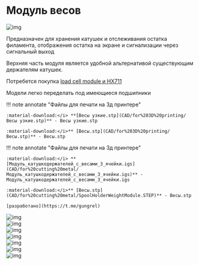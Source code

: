 # Модуль весов
![img](https://raw.githubusercontent.com/pavluchenkor/iDryerProject/main/iDryer%20v2/Hardware/Scale%20module/img/IMG_8882-web.jpeg)

Предназначен для хранения катушек и отслеживания остатка филамента, отображения остатка на экране и сигнализации через сигнальный выход

Верхняя часть модуля является удобной альтернативой существующим держателям катушек.

Потребется покупка [load cell module и HX711](https://aliexpress.ru/item/32860114708.html?sku_id=12000024686706530&spm=a2g2w.productlist.search_results.0.33494aa6rTvrLS)

Модели легко переделать под имеющиеся подшипники

!!! note annotate "Файлы для печати на 3д принтере"

    :material-download:</i> **[Весы узкие.stp](CAD/for%203D%20printing/Весы узкие.stp)** - Весы узкие.stp
    
    :material-download:</i>** [Весы.stp](CAD/for%203D%20printing/Весы.stp)** - Весы.stp

!!! note annotate "Файлы для печати на 3д принтере"

    :material-download:</i> **[Модуль_катушкодержателей_с_весами_3_ячейки.igs](CAD/for%20cutting%20metal/Модуль_катушкодержателей_с_весами_3_ячейки.igs)** - Модуль_катушкодержателей_с_весами_3_ячейки.igs
    
    :material-download:</i>** [Весы.stp](CAD/for%20cutting%20metal/SpoolHolderWeightModule.STEP)** - Весы.stp
    
    [разработано](https://t.me/gungrel)


![img](https://raw.githubusercontent.com/pavluchenkor/iDryerProject/main/iDryer%20v2/Hardware/Scale%20module/img/IMG_9192-web.jpeg)<br>
![img](https://raw.githubusercontent.com/pavluchenkor/iDryerProject/main/iDryer%20v2/Hardware/Scale%20module/img/IMG_9187-web.jpeg)<br>
![img](https://raw.githubusercontent.com/pavluchenkor/iDryerProject/main/iDryer%20v2/Hardware/Scale%20module/img/camphoto_1144747756-web.jpeg)<br>
![img](https://raw.githubusercontent.com/pavluchenkor/iDryerProject/main/iDryer%20v2/Hardware/Scale%20module/img/camphoto_959030623-web.jpeg)<br>
![img](https://raw.githubusercontent.com/pavluchenkor/iDryerProject/main/iDryer%20v2/Hardware/Scale%20module/img/camphoto_1483920592-web.jpeg)<br>
![img](https://raw.githubusercontent.com/pavluchenkor/iDryerProject/main/iDryer%20v2/Hardware/Scale%20module/img/IMG_9326-web.jpeg)<br>
![img](https://raw.githubusercontent.com/pavluchenkor/iDryerProject/main/iDryer%20v2/Hardware/Scale%20module/img/IMG_9209-web.jpeg)<br>
